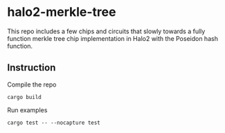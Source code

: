 # halo2-merkle-tree

This repo includes a few chips and circuits that slowly towards a fully function merkle tree chip implementation in Halo2 with the Poseidon hash function.

## Instruction

Compile the repo

```
cargo build
```

Run examples

```
cargo test -- --nocapture test
```
